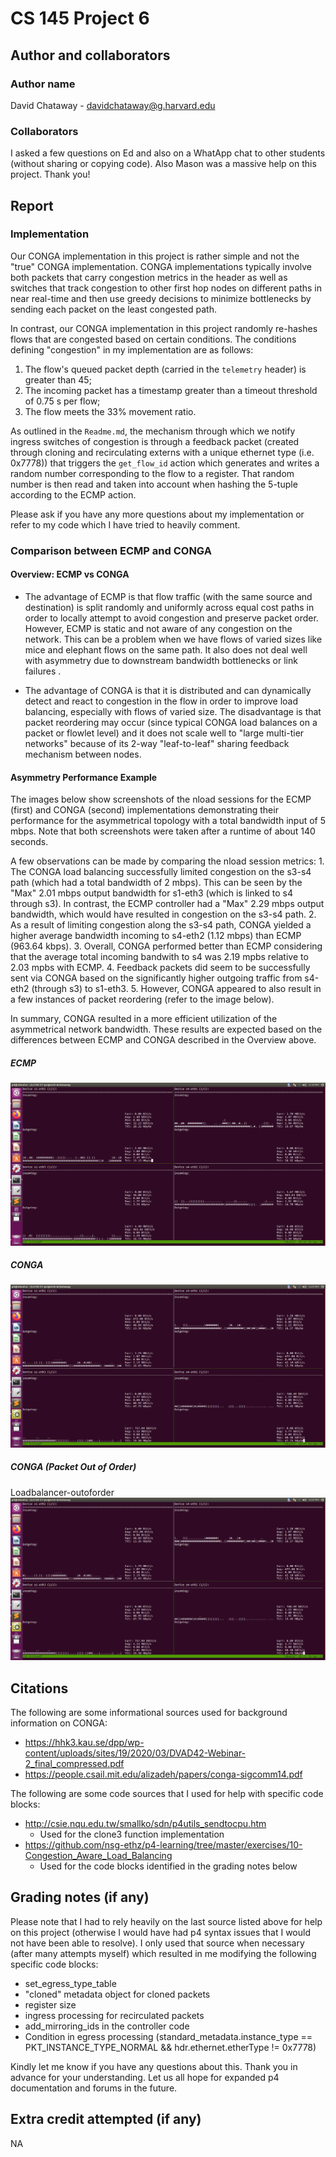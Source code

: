# CS 145 Project 6

## Author and collaborators
### Author name
David Chataway - davidchataway@g.harvard.edu

### Collaborators
I asked a few questions on Ed and also on a WhatApp chat to other students (without sharing or copying code). Also Mason was a massive help on this project. Thank you!

## Report
### Implementation
Our CONGA implementation in this project is rather simple and not the "true" CONGA implementation. CONGA implementations typically involve both packets that carry congestion metrics in the header as well as switches that track congestion to other first hop nodes on different paths in near real-time and then use greedy decisions to minimize bottlenecks by sending each packet on the least congested path.

In contrast, our CONGA implementation in this project randomly re-hashes flows that are congested based on certain conditions. The conditions defining "congestion" in my implementation are as follows:
1. The flow's queued packet depth (carried in the `telemetry` header) is greater than 45;
2. The incoming packet has a timestamp greater than a timeout threshold of 0.75 s per flow;
3. The flow meets the 33% movement ratio.  <p>

As outlined in the `Readme.md`, the mechanism through which we notify ingress switches of congestion is through a feedback packet (created through cloning and recirculating externs with a unique ethernet type (i.e. 0x7778)) that triggers the `get_flow_id` action which generates and writes a random number corresponding to the flow to a register. That random number is then read and taken into account when hashing the 5-tuple according to the ECMP action.

Please ask if you have any more questions about my implementation or refer to my code which I have tried to heavily comment.

### Comparison between ECMP and CONGA
#### Overview: ECMP vs CONGA
- The advantage of ECMP is that flow traffic (with the same source and destination) is split randomly and uniformly across equal cost paths in order to locally attempt to avoid congestion and preserve packet order. However, ECMP is static and not aware of any congestion on the network. This can be a problem when we have flows of varied sizes like mice and elephant flows on the same path. It also does not deal well with asymmetry due to downstream bandwidth bottlenecks or link failures .
	
- The advantage of CONGA is that it is distributed and can dynamically detect and react to congestion in the flow in order to improve load balancing, especially with flows of varied size. The disadvantage is that packet reordering may occur (since typical CONGA load balances on a packet or flowlet level) and it does not scale well to "large multi-tier networks" because of its 2-way "leaf-to-leaf" sharing feedback mechanism between nodes.

#### Asymmetry Performance Example
The images below show screenshots of the nload sessions for the ECMP (first) and CONGA (second) implementations demonstrating their performance for the asymmetrical topology with a total bandwidth input of 5 mbps. Note that both screenshots were taken after a runtime of about 140 seconds.
<p>
A few observations can be made by comparing the nload session metrics:
1. The CONGA load balancing successfully limited congestion on the s3-s4 path (which had a total bandwidth of 2 mbps). This can be seen by the "Max" 2.01 mbps output bandwidth for s1-eth3 (which is linked to s4 through s3). In contrast, the ECMP controller had a "Max" 2.29 mbps output bandwidth, which would have resulted in congestion on the s3-s4 path.
2. As a result of limiting congestion along the s3-s4 path, CONGA yielded a higher average bandwidth incoming to s4-eth2 (1.12 mbps) than ECMP (963.64 kbps).
3. Overall, CONGA performed better than ECMP considering that the average total incoming bandwith to s4 was 2.19 mpbs relative to 2.03 mpbs with ECMP.
4. Feedback packets did seem to be successfully sent via CONGA based on the significantly higher outgoing traffic from s4-eth2 (through s3) to s1-eth3.
5. However, CONGA appeared to also result in a few instances of packet reordering (refer to the image below). 

In summary, CONGA resulted in a more efficient utilization of the asymmetrical network bandwidth. These results are expected based on the differences between ECMP and CONGA described in the Overview above. 

##### ECMP
![alt text](ECMP-ASYM.png "Title") 
##### CONGA
![alt text](load-balancer-ASYM.png "Title") 
##### CONGA (Packet Out of Order)
Loadbalancer-outoforder
![alt text](load-balancer-ASYM.png "Title") 

## Citations
The following are some informational sources used for background information on CONGA:
- https://hhk3.kau.se/dpp/wp-content/uploads/sites/19/2020/03/DVAD42-Webinar-2_final_compressed.pdf
- https://people.csail.mit.edu/alizadeh/papers/conga-sigcomm14.pdf

The following are some code sources that I used for help with specific code blocks:
- http://csie.nqu.edu.tw/smallko/sdn/p4utils_sendtocpu.htm
	- Used for the clone3 function implementation
- https://github.com/nsg-ethz/p4-learning/tree/master/exercises/10-Congestion_Aware_Load_Balancing
	- Used for the code blocks identified in the grading notes below

## Grading notes (if any)
Please note that I had to rely heavily on the last source listed above for help on this project (otherwise I would have had p4 syntax issues that I would not have been able to resolve). I only used that source when necessary (after many attempts myself) which resulted in me modifying the following specific code blocks:
- set_egress_type_table
- "cloned" metadata object for cloned packets
- register size 
- ingress processing for recirculated packets
- add_mirroring_ids in the controller code
- Condition in egress processing (standard_metadata.instance_type == PKT_INSTANCE_TYPE_NORMAL && hdr.ethernet.etherType != 0x7778)

Kindly let me know if you have any questions about this. Thank you in advance for your understanding. Let us all hope for expanded p4 documentation and forums in the future.

## Extra credit attempted (if any)
NA

